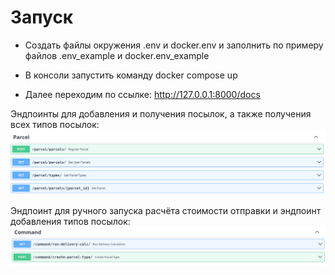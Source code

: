 # Запуск
* Создать файлы окружения .env и docker.env и заполнить по примеру файлов .env_example и docker.env_example
* В консоли запустить команду docker compose up

* Далее переходим по ссылке:
http://127.0.0.1:8000/docs

Эндпоинты для добавления и получения посылок, а также получения всех типов посылок:
![img.png](for_README_images/img.png)

Эндпоинт для ручного запуска расчёта стоимости отправки и эндпоинт добавления типов посылок:
![img_1.png](for_README_images/img_1.png)
